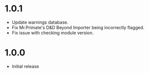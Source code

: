 # 1.0.1

* Update warnings database.
* Fix Mr.Primate's D&D Beyond Importer being incorrectly flagged.
* Fix issue with checking module version.

# 1.0.0

* Initial release
